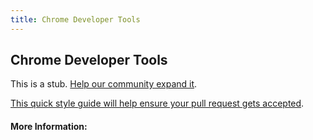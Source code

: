 ```yaml
---
title: Chrome Developer Tools
---
```

## Chrome Developer Tools

This is a stub. <a href='https://github.com/freecodecamp/guides/tree/master/src/pages/developer-tools/developer-tools-in-browsers/chrome-developer-tools/index.md' target='_blank' rel='nofollow'>Help our community expand it</a>.

<a href='https://github.com/freecodecamp/guides/blob/master/README.md' target='_blank' rel='nofollow'>This quick style guide will help ensure your pull request gets accepted</a>.

<!-- The article goes here, in GitHub-flavored Markdown. Feel free to add YouTube videos, images, and CodePen/JSBin embeds  -->

#### More Information:
<!-- Please add any articles you think might be helpful to read before writing the article -->


